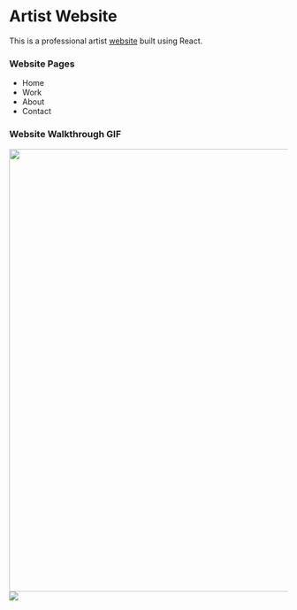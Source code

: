 # Artist Website

This is a professional artist [website](https://joeythomasart.com/) built using React. 


### Website Pages
- Home
- Work
- About
- Contact

### Website Walkthrough GIF

<img src="https://i.imgur.com/78CieHz.gif" width=800><br>
<img src="https://i.imgur.com/DPgLJYY.gif" ><br>


